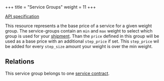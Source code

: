 +++
title = "Service Groups"
weight = 11
+++

<em class="fa fa-fw fa-file-text-o"></em>[API specification](https://docs.myparcel.com/api-specification#/ServiceGroups)

This resource represents a the base price of a service for a given weight group. The service-groups contain an `min` and `max` weight to select which group is used for your [shipment](/api/resources/shipments/). Than the `price` defined in this group will be used as a base price with an additional `step_price` if set. This `step_price` wil be added for every `step_size` amount your weight is over the min weight.


## Relations
This service group belongs to one [service contract](/api/resources/service-contracts). 
